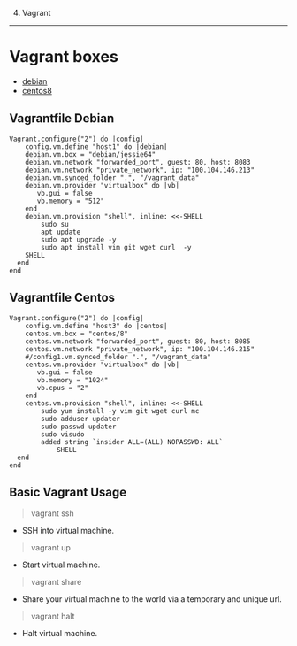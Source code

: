 04. Vagrant
---
# Vagrant boxes
* [debian](https://app.vagrantup.com/Korolev731/debian_test)
* [centos8](https://app.vagrantup.com/Korolev731/centos8)

## Vagrantfile Debian
```
Vagrant.configure("2") do |config|
    config.vm.define "host1" do |debian|
    debian.vm.box = "debian/jessie64"
    debian.vm.network "forwarded_port", guest: 80, host: 8083
    debian.vm.network "private_network", ip: "100.104.146.213"
    debian.vm.synced_folder ".", "/vagrant_data"
    debian.vm.provider "virtualbox" do |vb|
       vb.gui = false
       vb.memory = "512"
    end
    debian.vm.provision "shell", inline: <<-SHELL
        sudo su
		apt update
		sudo apt upgrade -y 
		sudo apt install vim git wget curl  -y 
    SHELL
  end
end
```
## Vagrantfile Centos
```
Vagrant.configure("2") do |config|
    config.vm.define "host3" do |centos|
    centos.vm.box = "centos/8"
    centos.vm.network "forwarded_port", guest: 80, host: 8085
    centos.vm.network "private_network", ip: "100.104.146.215"
    #/config1.vm.synced_folder ".", "/vagrant_data"
    centos.vm.provider "virtualbox" do |vb|
       vb.gui = false
       vb.memory = "1024"
	   vb.cpus = "2"
    end
    centos.vm.provision "shell", inline: <<-SHELL
        sudo yum install -y vim git wget curl mc
		sudo adduser updater
		sudo passwd updater
		sudo visudo
		added string `insider ALL=(ALL) NOPASSWD: ALL`
		    SHELL
  end
end
```
## Basic Vagrant Usage

> vagrant ssh 
* SSH into virtual machine.

> vagrant up
* Start virtual machine.

> vagrant share
* Share your virtual machine to the world via a temporary and unique url.

> vagrant halt
* Halt virtual machine.

